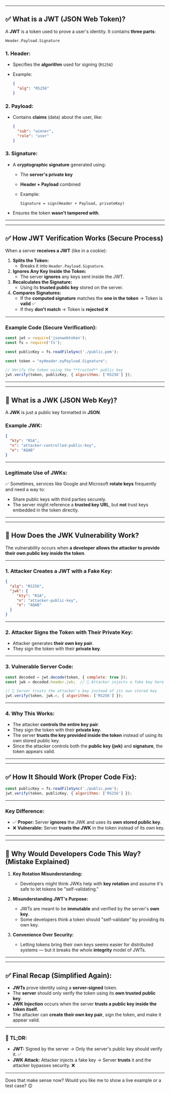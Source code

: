 
---

## ✅ **What is a JWT (JSON Web Token)?**

A **JWT** is a token used to prove a user's identity. It contains **three parts**:

```plaintext
Header.Payload.Signature
```

### **1. Header:**

- Specifies the **algorithm** used for signing (`RS256`)
- Example:
    
    ```json
    {
      "alg": "RS256"
    }
    ```
    

### **2. Payload:**

- Contains **claims** (data) about the user, like:
    
    ```json
    {
      "sub": "wiener",
      "role": "user"
    }
    ```
    

### **3. Signature:**

- A **cryptographic signature** generated using:
    - The **server's private key**
    - **Header + Payload** combined
    - Example:
        
        ```plaintext
        Signature = sign(Header + Payload, privateKey)
        ```
        
- Ensures the token **wasn't tampered with**.

---

---

## ✅ **How JWT Verification Works (Secure Process)**

When a server **receives a JWT** (like in a cookie):

1. **Splits the Token:**
    - Breaks it into `Header.Payload.Signature`.
2. **Ignores Any Key Inside the Token:**
    - The server **ignores** any keys sent inside the JWT.
3. **Recalculates the Signature:**
    - Using its **trusted public key** stored on the server.
4. **Compares Signatures:**
    - If the **computed signature** matches the **one in the token** → Token is **valid** ✅
    - If they **don't match** → Token is **rejected** ❌

---

### **Example Code (Secure Verification):**

```javascript
const jwt = require('jsonwebtoken');
const fs = require('fs');

const publicKey = fs.readFileSync('./public.pem');

const token = "eyHeader.eyPayload.Signature";

// Verify the token using the **trusted** public key
jwt.verify(token, publicKey, { algorithms: ['RS256'] });
```

---

---

## 🚩 **What is a JWK (JSON Web Key)?**

A **JWK** is just a public key formatted in **JSON**.

### **Example JWK:**

```json
{
  "kty": "RSA",
  "n": "attacker-controlled-public-key",
  "e": "AQAB"
}
```

---

### **Legitimate Use of JWKs:**

✅ Sometimes, services like Google and Microsoft **rotate keys** frequently and need a way to:

- Share public keys with third parties securely.
- The server might reference a **trusted key URL**, but **not** trust keys embedded in the token directly.

---

---

## 🚩 **How Does the JWK Vulnerability Work?**

The vulnerability occurs when **a developer allows the attacker to provide their own public key inside the token**.

---

### **1. Attacker Creates a JWT with a Fake Key:**

```json
{
  "alg": "RS256",
  "jwk": {
     "kty": "RSA",
     "n": "attacker-public-key",
     "e": "AQAB"
  }
}
```

---

### **2. Attacker Signs the Token with Their Private Key:**

- Attacker generates **their own key pair**.
- They sign the token with their **private key**.

---

### **3. Vulnerable Server Code:**

```javascript
const decoded = jwt.decode(token, { complete: true });
const jwk = decoded.header.jwk;  // 🚩 Attacker injects a fake key here

// 🚩 Server trusts the attacker's key instead of its own stored key
jwt.verify(token, jwk.n, { algorithms: ['RS256'] });
```

---

### **4. Why This Works:**

- The attacker **controls the entire key pair**.
- They sign the token with their **private key**.
- The server **trusts the key provided inside the token** instead of using its own stored public key.
- Since the attacker controls both the **public key (jwk)** and **signature**, the token appears valid.

---

---

## ✅ **How It Should Work (Proper Code Fix)**:

```javascript
const publicKey = fs.readFileSync('./public.pem');
jwt.verify(token, publicKey, { algorithms: ['RS256'] });
```

---

### **Key Difference:**

- ✅ **Proper:** Server **ignores** the JWK and uses its **own stored public key**.
- ❌ **Vulnerable:** Server **trusts the JWK** in the token instead of its own key.

---

---

## 🎯 **Why Would Developers Code This Way? (Mistake Explained)**

1. **Key Rotation Misunderstanding:**
    
    - Developers might think JWKs help with **key rotation** and assume it's safe to let tokens be "self-validating."
2. **Misunderstanding JWT's Purpose:**
    
    - JWTs are meant to be **immutable** and verified by the server's **own key**.
    - Some developers think a token should "self-validate" by providing its own key.
3. **Convenience Over Security:**
    
    - Letting tokens bring their own keys seems easier for distributed systems — but it breaks the whole **integrity** model of JWTs.

---

---

## ✅ **Final Recap (Simplified Again):**

- **JWTs** prove identity using a **server-signed** token.
- The **server** should only verify the token using its **own trusted public key**.
- **JWK Injection** occurs when the server **trusts a public key inside the token itself.**
- The attacker can **create their own key pair**, sign the token, and make it appear valid.

---

### 🎯 **TL;DR:**

- **JWT:** Signed by the server → Only the server's public key should verify it. ✅
- **JWK Attack:** Attacker injects a fake key → Server **trusts** it and the attacker bypasses security. ❌

---

Does that make sense now? Would you like me to show a live example or a test case? 😊